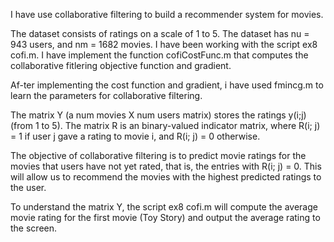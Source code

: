 I have use collaborative filtering to build a recommender system for movies.

The dataset consists of ratings on a scale of 1 to 5. The dataset has nu = 943 users, and
nm = 1682 movies. 
I have been working with the script ex8 cofi.m. I have implement the function cofiCostFunc.m
that computes the collaborative fitlering objective function and gradient. 

Af-ter implementing the cost function and gradient, i have  used fmincg.m to
learn the parameters for collaborative filtering.

The matrix Y (a num movies X num users matrix) stores the ratings y(i;j)
(from 1 to 5). The matrix R is an binary-valued indicator matrix, where
R(i; j) = 1 if user j gave a rating to movie i, and R(i; j) = 0 otherwise. 

The objective of collaborative filtering is to predict movie ratings for the movies
that users have not yet rated, that is, the entries with R(i; j) = 0. This will
allow us to recommend the movies with the highest predicted ratings to the
user.


To understand the matrix Y, the script ex8 cofi.m will compute
the average movie rating for the first movie (Toy Story) and output the
average rating to the screen.
